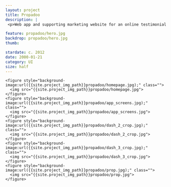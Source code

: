 ```yaml
---
layout: project
title: Propadoo
description: |
 <p>Web app and supporting marketing website for an online testimonial service that lets companies and individuals give and receive ‘props’ for outstanding service as well as refer friends and colleagues. Deliverables included app interface design and marketing website design.</p>

feature: propadoo/hero.jpg
backdrop: propadoo/hero.jpg
thumb:

stardate: c. 2012
date: 2000-01-21
category: UI
size: half
---
```


<section class="tight">
  <main>

    <figure style="background-image:url({{site.project_img_path}}propadoo/homepage.jpg);" class="">
      <img src="{{site.project_img_path}}propadoo/homepage.jpg">
    </figure>
    <figure style="background-image:url({{site.project_img_path}}propadoo/app_screens.jpg);" class="">
      <img src="{{site.project_img_path}}propadoo/app_screens.jpg">
    </figure>
    <figure style="background-image:url({{site.project_img_path}}propadoo/dash_2_crop.jpg);" class="">
      <img src="{{site.project_img_path}}propadoo/dash_2_crop.jpg">
    </figure>
    <figure style="background-image:url({{site.project_img_path}}propadoo/dash_3_crop.jpg);" class="">
      <img src="{{site.project_img_path}}propadoo/dash_3_crop.jpg">
    </figure>
    <figure style="background-image:url({{site.project_img_path}}propadoo/prop.jpg);" class="">
      <img src="{{site.project_img_path}}propadoo/prop.jpg">
    </figure>

  </main>
</section>
